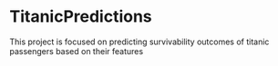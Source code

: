 # TitanicPredictions
This project is focused on predicting survivability outcomes of titanic passengers based on their features
